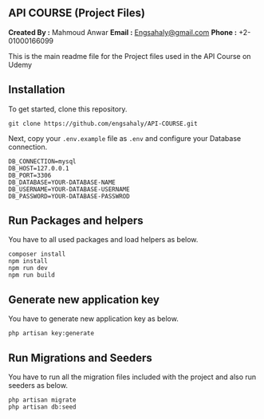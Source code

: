 ## API COURSE (Project Files)

**Created By :** Mahmoud Anwar
**Email :** Engsahaly@gmail.com
**Phone :** +2-01000166099

This is the main readme file for the Project files used in the API Course on Udemy

## Installation

To get started, clone this repository.

```
git clone https://github.com/engsahaly/API-COURSE.git
```

Next, copy your `.env.example` file as `.env` and configure your Database connection.

```
DB_CONNECTION=mysql
DB_HOST=127.0.0.1
DB_PORT=3306
DB_DATABASE=YOUR-DATABASE-NAME
DB_USERNAME=YOUR-DATABASE-USERNAME
DB_PASSWORD=YOUR-DATABASE-PASSWROD
```

## Run Packages and helpers

You have to all used packages and load helpers as below.

```
composer install
npm install
npm run dev
npm run build
```

## Generate new application key

You have to generate new application key as below.

```
php artisan key:generate
```

## Run Migrations and Seeders

You have to run all the migration files included with the project and also run seeders as below.

```
php artisan migrate
php artisan db:seed
```
